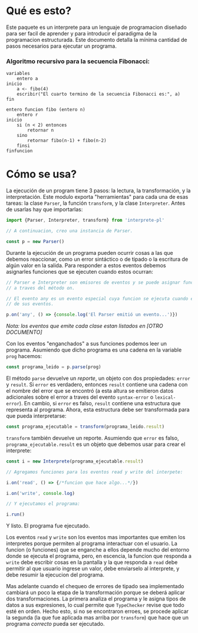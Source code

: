 # Qué es esto?

Este paquete es un interprete para un lenguaje de programacion diseñado para ser facil de aprender y para introducir el paradigma de la programacion estructurada.
Este documento detalla la mínima cantidad de pasos necesarios para ejecutar un programa.

### Algoritmo recursivo para la secuencia Fibonacci:

```
variables
    entero a
inicio
    a <- fibo(4)
    escribir("El cuarto termino de la secuencia Fibonacci es:", a)
fin

entero funcion fibo (entero n)
    entero r
inicio
    si (n < 2) entonces
        retornar n
    sino
        retornar fibo(n-1) + fibo(n-2)
    finsi
finfuncion
```

# Cómo se usa?
La ejecución de un program tiene 3 pasos: la lectura, la transformación, y la interpretación. Este modulo exporta "herramientas" para cada una de esas tareas:
la clase `Parser`, la función `transform`, y la clase `Interpreter`. Antes de usarlas hay que importarlas: 

```js
import {Parser, Interpreter, transform} from 'interprete-pl'

// A continuacion, creo una instancia de Parser.

const p = new Parser()
```

Durante la ejecución de un programa pueden ocurrir cosas a las que debemos reaccionar, como un error sintáctico o de tipado o la escritura 
de algún valor en la salida. Para responder a estos eventos debemos asignarles funciones que se ejecuten cuando estos ocurran:

```js
// Parser e Interpreter son emisores de eventos y se puede asignar funciones a sus eventos
// a traves del método on.

// El evento any es un evento especial cuya funcion se ejecuta cuando el emisor emite cualquiera
// de sus eventos.

p.on('any', () => {console.log('El Parser emitió un evento...')})
```

*Nota: los eventos que emite cada clase estan listados en [OTRO DOCUMENTO]*

Con los eventos "enganchados" a sus funciones podemos leer un programa. Asumiendo que dicho programa es una cadena en la variable `prog` hacemos:

```js
const programa_leido = p.parse(prog)
```

El método `parse` devuelve un *reporte*, un objeto con dos propiedades: `error` y `result`. Si `error` es verdadero, entonces `result` contiene una cadena con
el nombre del error que se encontró (a esta altura se emitieron datos adicionales sobre el error a traves del evento `syntax-error` o `lexical-error`). En cambio,
si `error` es falso, `result` contiene una estructura que representa al programa. Ahora, esta estructura debe ser transformada para que pueda interpretarse:

```js
const programa_ejecutable = transform(programa_leido.result)
```

`transform` también devuelve un reporte. Asumiendo que `error` es falso, `programa_ejecutable.result` es un objeto que debemos usar para crear el interprete:

```js
const i = new Interprete(programa_ejecutable.result)

// Agregamos funciones para los eventos read y write del interpete:

i.on('read', () => {/*funcion que hace algo...*/})

i.on('write', console.log)

// Y ejecutamos el programa:

i.run()
```

Y listo. El programa fue ejecutado.

Los eventos `read` y `write` son los eventos mas importantes que emiten los interpretes porque permiten al programa interactuar con el usuario. La funcion (o funciones)
que se enganche a ellos depende mucho del entorno donde se ejecuta el programa, pero, en escencia, la funcion que responda a `write` debe escribir cosas en la pantalla
y la que responda a `read` debe permitir al que usuario ingrese un valor, debe enviarselo al interprete, y debe resumir la ejecucion del programa.

Mas adelante cuando el chequeo de errores de tipado sea implementado cambiará un poco la etapa de la transformación porque se deberá aplicar dos transformaciones.
La primera analiza el programa y le asigna tipos de datos a sus expresiones, lo cual permite que `TypeChecker` revise que todo esté en orden. Hecho esto, si no se
encontraron erroes, se procede aplicar la segunda (la que fue aplicada mas arriba por `transform`) que hace que un programa *correcto* pueda ser ejecutado.